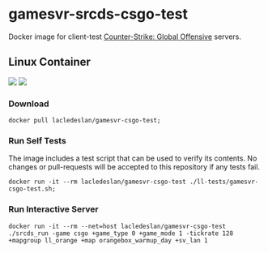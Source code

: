 # gamesvr-srcds-csgo-test
Docker image for client-test [Counter-Strike: Global Offensive](http://store.steampowered.com/app/730/) servers.

## Linux Container
[![](https://images.microbadger.com/badges/version/lacledeslan/gamesvr-csgo-test.svg)](https://microbadger.com/images/lacledeslan/gamesvr-csgo-test "Get your own version badge on microbadger.com")
[![](https://images.microbadger.com/badges/image/lacledeslan/gamesvr-csgo-test.svg)](https://microbadger.com/images/lacledeslan/gamesvr-csgo-test "Get your own image badge on microbadger.com")

### Download

```shell
docker pull lacledeslan/gamesvr-csgo-test;
```

### Run Self Tests

The image includes a test script that can be used to verify its contents. No changes or pull-requests will be accepted to this repository if any tests fail.

```shell
docker run -it --rm lacledeslan/gamesvr-csgo-test ./ll-tests/gamesvr-csgo-test.sh;
```

### Run Interactive Server

```shell
docker run -it --rm --net=host lacledeslan/gamesvr-csgo-test ./srcds_run -game csgo +game_type 0 +game_mode 1 -tickrate 128 +mapgroup ll_orange +map orangebox_warmup_day +sv_lan 1
```
